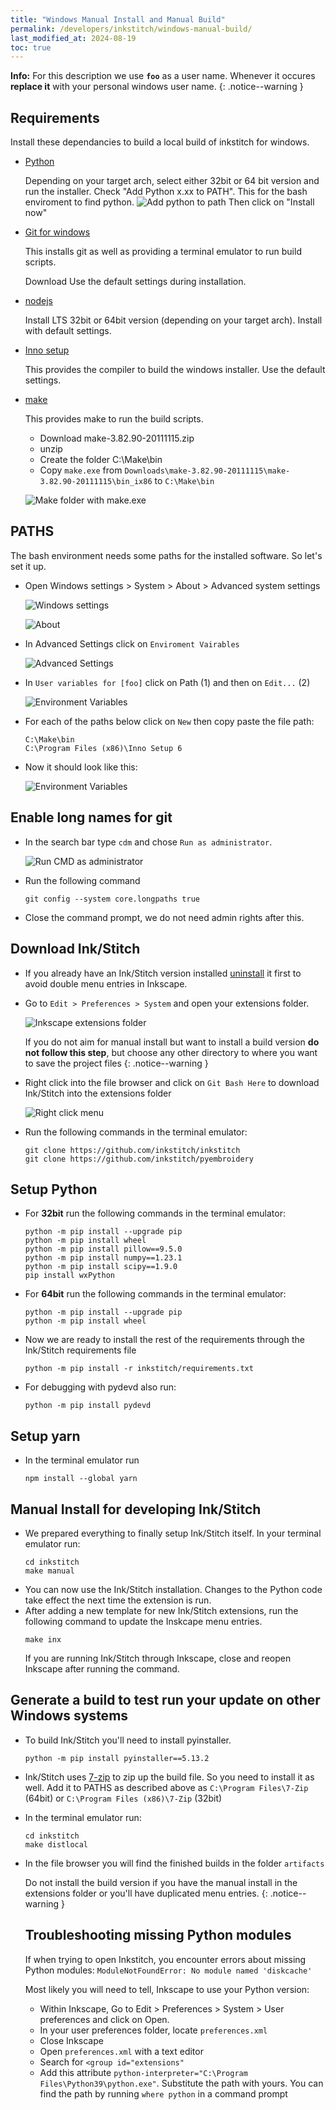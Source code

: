 ```yaml
---
title: "Windows Manual Install and Manual Build"
permalink: /developers/inkstitch/windows-manual-build/
last_modified_at: 2024-08-19
toc: true
---
```

**Info:** For this description we use **`foo`** as a user name. Whenever it occures **replace it** with your personal windows user name.
{: .notice--warning }

## Requirements

Install these dependancies to build a local build of inkstitch for windows.

* [Python](https://www.python.org/downloads/release/python-398/)

  Depending on your target arch, select either 32bit or 64 bit version and run the installer.
  Check "Add Python x.xx to PATH".
  This for the bash enviroment to find python.
  ![Add python to path](/assets/images/developers/windows-manual-build/Python.png)
  Then click on "Install now"
* [Git for windows](https://gitforwindows.org/)

  This installs git as well as providing a terminal emulator to run build scripts.

  Download 
  Use the default settings during installation.
* [nodejs](https://nodejs.org/en/download/)

  Install LTS 32bit or 64bit version (depending on your target arch). Install with default settings.

* [Inno setup](https://jrsoftware.org/isdl.php)

  This provides the compiler to build the windows installer.
  Use the default settings.
* [make](https://sourceforge.net/projects/mingw-w64/files/External%20binary%20packages%20%28Win64%20hosted%29/make/)

  This provides make to run the build scripts.
  * Download make-3.82.90-20111115.zip
  * unzip
  * Create the folder C:\Make\bin
  * Copy `make.exe` from `Downloads\make-3.82.90-20111115\make-3.82.90-20111115\bin_ix86` to `C:\Make\bin`

  ![Make folder with make.exe](/assets/images/developers/windows-manual-build/make-path.png)

## PATHS

The bash environment needs some paths for the installed software. So let's set it up.

* Open Windows settings > System > About > Advanced system settings 

  ![Windows settings](/assets/images/developers/windows-manual-build/WindowsSystem.png)

  ![About](/assets/images/developers/windows-manual-build/PATH1.png)

* In Advanced Settings click on `Enviroment Vairables`

  ![Advanced Settings](/assets/images/developers/windows-manual-build/PATH2.png)

* In `User variables for [foo]` click on Path (1) and then on `Edit...` (2)

  ![Environment Variables](/assets/images/developers/windows-manual-build/PATH3.png)

* For each of the paths below click on `New` then copy paste the file path:

  ```
  C:\Make\bin
  C:\Program Files (x86)\Inno Setup 6
  ```
* Now it should look like this:

  ![Environment Variables](/assets/images/developers/windows-manual-build/Final-paths.png)

## Enable long names for git

* In the search bar type `cdm` and chose `Run as administrator`.

  ![Run CMD as administrator](/assets/images/developers/windows-manual-build/cmd-admin.png)

* Run the following command

  ```
  git config --system core.longpaths true
  ```

* Close the command prompt, we do not need admin rights after this.

## Download Ink/Stitch

* If you already have an Ink/Stitch version installed [uninstall](/docs/install-windows/#uninstall-inkstitch)
  it first to avoid double menu entries in Inkscape.

* Go to `Edit > Preferences > System` and open your extensions folder.

  ![Inkscape extensions folder](/assets/images/docs/en/extensions-folder-location-win.jpg)

  If you do not aim for manual install but want to install a build version **do not follow this step**, but choose any other
  directory to where you want to save the project files
  {: .notice--warning }

* Right click into the file browser and click on `Git Bash Here` to download Ink/Stitch into the extensions folder

  ![Right click menu](/assets/images/developers/windows-manual-build/GIT.png)
* Run the following commands in the terminal emulator:

  ```
  git clone https://github.com/inkstitch/inkstitch
  git clone https://github.com/inkstitch/pyembroidery
  ```

## Setup Python

* For **32bit** run the following commands in the terminal emulator:
  ```
  python -m pip install --upgrade pip
  python -m pip install wheel
  python -m pip install pillow==9.5.0
  python -m pip install numpy==1.23.1
  python -m pip install scipy==1.9.0
  pip install wxPython
  ```
* For **64bit** run the following commands in the terminal emulator:
  ```
  python -m pip install --upgrade pip
  python -m pip install wheel
  ```
* Now we are ready to install the rest of the requirements through the Ink/Stitch requirements file
  ```
  python -m pip install -r inkstitch/requirements.txt
  ```
* For debugging with pydevd also run:
  ```
  python -m pip install pydevd
  ```

## Setup yarn

* In the terminal emulator run
  ```
  npm install --global yarn
  ```

## Manual Install for developing Ink/Stitch

* We prepared everything to finally setup Ink/Stitch itself. In your terminal emulator run:
  ```
  cd inkstitch
  make manual
  ```
* You can now use the Ink/Stitch installation. Changes to the Python code take effect the next time the extension is run.
* After adding a new template for new Ink/Stitch extensions, run the following command to update the Inskcape menu entries.
  ```
  make inx
  ```
  If you are running Ink/Stitch through Inkscape, close and reopen Inkscape after running the command.

## Generate a build to test run your update on other Windows systems

* To build Ink/Stitch you'll need to install pyinstaller.
  ```
  python -m pip install pyinstaller==5.13.2
  ```

* Ink/Stitch uses [7-zip](https://7-zip.org/) to zip up the build file. So you need to install it as well.
  Add it to PATHS as described above as `C:\Program Files\7-Zip` (64bit) or `C:\Program Files (x86)\7-Zip` (32bit)

* In the terminal emulator run:

  ```
  cd inkstitch
  make distlocal
  ```

* In the file browser you will find the finished builds in the folder `artifacts`

  Do not install the build version if you have the manual install in the extensions folder or you'll have duplicated menu entries.
  {: .notice--warning }

  ## Troubleshooting missing Python modules
  If when trying to open Inkstitch, you encounter errors about missing Python modules: `ModuleNotFoundError: No module named 'diskcache'` 

  Most likely you will need to tell, Inkscape to use your Python version:

  * Within Inkscape, Go to Edit > Preferences > System > User preferences and click on Open.
  *  In your user preferences folder, locate `preferences.xml`
  *  Close Inkscape
  *  Open `preferences.xml` with a text editor
  *  Search for `<group id="extensions"`
  *  Add this attribute `python-interpreter="C:\Program Files\Python39\python.exe"`. Substitute the path with yours. You can find the path by running `where python` in a command prompt
  
